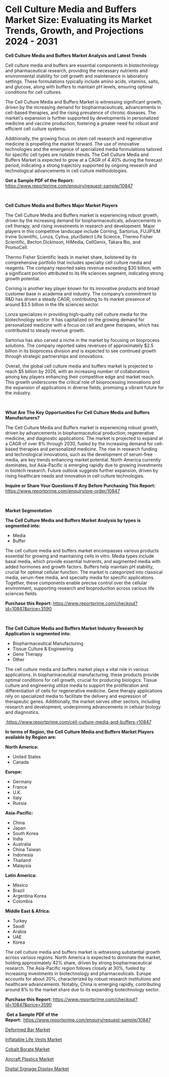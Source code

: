 <p><h1>Cell Culture Media and Buffers Market Size: Evaluating its Market Trends, Growth, and Projections 2024 - 2031</h1></p><p><strong>Cell Culture Media and Buffers Market Analysis and Latest Trends</strong></p>
<p><p>Cell culture media and buffers are essential components in biotechnology and pharmaceutical research, providing the necessary nutrients and environmental stability for cell growth and maintenance in laboratory settings. These formulations typically include amino acids, vitamins, salts, and glucose, along with buffers to maintain pH levels, ensuring optimal conditions for cell cultures.</p><p>The Cell Culture Media and Buffers Market is witnessing significant growth, driven by the increasing demand for biopharmaceuticals, advancements in cell-based therapies, and the rising prevalence of chronic diseases. The market's expansion is further supported by developments in personalized medicine and vaccine production, fostering a greater need for robust and efficient cell culture systems.</p><p>Additionally, the growing focus on stem cell research and regenerative medicine is propelling the market forward. The use of innovative technologies and the emergence of specialized media formulations tailored for specific cell types are notable trends. The Cell Culture Media and Buffers Market is expected to grow at a CAGR of 4.40% during the forecast period, indicating a strong trajectory supported by ongoing research and technological advancements in cell culture methodologies.</p></p>
<p><strong>Get a Sample PDF of the Report:&nbsp;</strong> <a href="https://www.reportprime.com/enquiry/request-sample/10847?utm_campaign=1130&utm_medium=2&utm_source=Github&utm_content=ia&utm_term=16112024&utm_id=cell-culture-media-and-buffers">https://www.reportprime.com/enquiry/request-sample/10847</a></p>
<p>&nbsp;</p>
<p><strong>Cell Culture Media and Buffers Major Market Players</strong></p>
<p><p>The Cell Culture Media and Buffers market is experiencing robust growth, driven by the increasing demand for biopharmaceuticals, advancements in cell therapy, and rising investments in research and development. Major players in this competitive landscape include Corning, Sartorius, FUJIFILM Irvine Scientific, Lonza, Cytiva, pluriSelect Life Science, Thermo Fisher Scientific, Becton Dickinson, HiMedia, CellGenix, Takara Bio, and PromoCell.</p><p>Thermo Fisher Scientific leads in market share, bolstered by its comprehensive portfolio that includes specialty cell culture media and reagents. The company reported sales revenue exceeding $30 billion, with a significant portion attributed to its life sciences segment, indicating strong growth potential.</p><p>Corning is another key player known for its innovative products and broad customer base in academia and industry. The company’s commitment to R&D has driven a steady CAGR, contributing to its market presence of around $3.5 billion in the life sciences sector.</p><p>Lonza specializes in providing high-quality cell culture media for the biotechnology sector. It has capitalized on the growing demand for personalized medicine with a focus on cell and gene therapies, which has contributed to steady revenue growth.</p><p>Sartorius has also carved a niche in the market by focusing on bioprocess solutions. The company reported sales revenues of approximately $2.5 billion in its bioprocess division and is expected to see continued growth through strategic partnerships and innovations.</p><p>Overall, the global cell culture media and buffers market is projected to reach $5 billion by 2026, with an increasing number of collaborations among key players enhancing their competitive edge and market reach. This growth underscores the critical role of bioprocessing innovations and the expansion of applications in diverse fields, promising a vibrant future for the industry.</p></p>
<p>&nbsp;</p>
<p><strong>What Are The Key Opportunities For Cell Culture Media and Buffers Manufacturers?</strong></p>
<p><p>The Cell Culture Media and Buffers market is experiencing robust growth, driven by advancements in biopharmaceutical production, regenerative medicine, and diagnostic applications. The market is projected to expand at a CAGR of over 8% through 2030, fueled by the increasing demand for cell-based therapies and personalized medicine. The rise in research funding and technological innovations, such as the development of serum-free media, are key trends enhancing market potential. North America currently dominates, but Asia-Pacific is emerging rapidly due to growing investments in biotech research. Future outlook suggests further expansion, driven by rising healthcare needs and innovation in cell culture technologies.</p></p>
<p><strong>Inquire or Share Your Questions If Any Before Purchasing This Report:</strong> <a href="https://www.reportprime.com/enquiry/pre-order/10847?utm_campaign=1130&utm_medium=2&utm_source=Github&utm_content=ia&utm_term=16112024&utm_id=cell-culture-media-and-buffers">https://www.reportprime.com/enquiry/pre-order/10847</a></p>
<p>&nbsp;</p>
<p><strong>Market Segmentation</strong></p>
<p><strong>The Cell Culture Media and Buffers Market Analysis by types is segmented into:</strong></p>
<p><ul><li>Media</li><li>Buffer</li></ul></p>
<p><p>The cell culture media and buffers market encompasses various products essential for growing and maintaining cells in vitro. Media types include basal media, which provide essential nutrients, and augmented media with added hormones and growth factors. Buffers help maintain pH stability, crucial for optimal cellular function. The market is categorized into classical media, serum-free media, and specialty media for specific applications. Together, these components enable precise control over the cellular environment, supporting research and bioproduction across various life sciences fields.</p></p>
<p><strong>Purchase this Report:&nbsp;</strong><a href="https://www.reportprime.com/checkout?id=10847&price=3590&utm_campaign=1130&utm_medium=2&utm_source=Github&utm_content=ia&utm_term=16112024&utm_id=cell-culture-media-and-buffers">https://www.reportprime.com/checkout?id=10847&price=3590</a></p>
<p>&nbsp;</p>
<p><strong>The Cell Culture Media and Buffers Market Industry Research by Application is segmented into:</strong></p>
<p><ul><li>Biopharmaceutical Manufacturing</li><li>Tissue Culture & Engineering</li><li>Gene Therapy</li><li>Other</li></ul></p>
<p><p>The cell culture media and buffers market plays a vital role in various applications. In biopharmaceutical manufacturing, these products provide optimal conditions for cell growth, crucial for producing biologics. Tissue culture and engineering utilize media to support the proliferation and differentiation of cells for regenerative medicine. Gene therapy applications rely on specialized media to facilitate the delivery and expression of therapeutic genes. Additionally, the market serves other sectors, including research and development, underpinning advancements in cellular biology and diagnostics.</p></p>
<p><a href="https://www.reportprime.com/cell-culture-media-and-buffers-r10847?utm_campaign=1130&utm_medium=2&utm_source=Github&utm_content=ia&utm_term=16112024&utm_id=cell-culture-media-and-buffers">&nbsp;https://www.reportprime.com/cell-culture-media-and-buffers-r10847</a></p>
<p><strong>In terms of Region, the Cell Culture Media and Buffers Market Players available by Region are:</strong></p>
<p>
    <p> <strong> North America: </strong>
        <ul>
            <li>United States</li>
            <li>Canada</li>
        </ul>
        </p> 
    <p> <strong> Europe: </strong>
        <ul>
            <li>Germany</li>
            <li>France</li>
            <li>U.K.</li>
            <li>Italy</li>
            <li>Russia</li>
        </ul>
        </p> 
    <p> <strong> Asia-Pacific: </strong>
        <ul>
            <li>China</li>
            <li>Japan</li>
            <li>South Korea</li>
            <li>India</li>
            <li>Australia</li>
            <li>China Taiwan</li>
            <li>Indonesia</li>
            <li>Thailand</li>
            <li>Malaysia</li>
        </ul>
        </p> 
    <p> <strong> Latin America: </strong>
        <ul>
            <li>Mexico</li>
            <li>Brazil</li>
            <li>Argentina Korea</li>
            <li>Colombia</li>
        </ul>
        </p> 
    <p> <strong> Middle East & Africa: </strong>
        <ul>
            <li>Turkey</li>
            <li>Saudi</li>
            <li>Arabia</li>
            <li>UAE</li>
            <li>Korea</li>
        </ul>
    </p>
    </p>
<p><p>The cell culture media and buffers market is witnessing substantial growth across various regions. North America is expected to dominate the market, holding approximately 42% share, driven by strong biopharmaceutical research. The Asia-Pacific region follows closely at 30%, fueled by increasing investments in biotechnology and pharmaceuticals. Europe accounts for about 20%, characterized by robust research institutions and healthcare advancements. Notably, China is emerging rapidly, contributing around 8% to the market share due to its expanding biotechnology sector.</p></p>
<p><strong>Purchase this Report: </strong><a href="https://www.reportprime.com/checkout?id=10847&price=3590&utm_campaign=1130&utm_medium=2&utm_source=Github&utm_content=ia&utm_term=16112024&utm_id=cell-culture-media-and-buffers">https://www.reportprime.com/checkout?id=10847&price=3590</a></p>
<p>&nbsp;<strong>Get a Sample PDF of the Report:&nbsp;&nbsp;</strong><a href="https://www.reportprime.com/enquiry/request-sample/10847?utm_campaign=1130&utm_medium=2&utm_source=Github&utm_content=ia&utm_term=16112024&utm_id=cell-culture-media-and-buffers">https://www.reportprime.com/enquiry/request-sample/10847</a></p>
<p><strong></strong></p>
<p><p><a href="https://issuu.com/reportprime-2/docs/deformed-bar-market-size-2030.pptx_17ff7a3ca11c5a?utm_campaign=1130&utm_medium=2&utm_source=Github&utm_content=ia&utm_term=16112024&utm_id=cell-culture-media-and-buffers">Deformed Bar Market</a></p><p><a href="https://www.linkedin.com/pulse/inflatable-life-vests-market-overview-forecast-2024-2031-trplf?utm_campaign=1130&utm_medium=2&utm_source=Github&utm_content=ia&utm_term=16112024&utm_id=cell-culture-media-and-buffers">Inflatable Life Vests Market</a></p><p><a href="https://issuu.com/reportprime-2/docs/cobalt-borate-market-size-2030.pptx_d63973699702b9?utm_campaign=1130&utm_medium=2&utm_source=Github&utm_content=ia&utm_term=16112024&utm_id=cell-culture-media-and-buffers">Cobalt Borate Market</a></p><p><a href="https://www.linkedin.com/pulse/navigating-global-aircraft-plastics-market-landscape-trends-forecasts-spebc?utm_campaign=1130&utm_medium=2&utm_source=Github&utm_content=ia&utm_term=16112024&utm_id=cell-culture-media-and-buffers">Aircraft Plastics Market</a></p><p><a href="https://www.linkedin.com/pulse/global-digital-signage-display-market-trends-analysis-gjtoe?utm_campaign=1130&utm_medium=2&utm_source=Github&utm_content=ia&utm_term=16112024&utm_id=cell-culture-media-and-buffers">Digital Signage Display Market</a></p></p>
